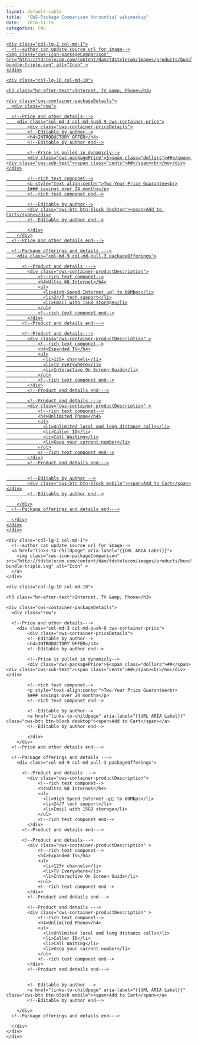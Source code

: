 ```yaml
---
layout: default-cable
title:  "CWS-Package Comparison Horzontial wikimarkup"
date:   2016-11-15
categories: CWS
---
```



<!--container for package sections-->
<div class="cws-packages container">
<div class="row">


<!--CWS Horzontial Package --->
<section class="col-xs-12 col-sm-6 col-md-12 col-lg-12 {{CUSTOM CSS CLASS}}">

<!--If you want the whole section to link opening tag  --->
<a href="links-to-childpage" aria-label="{{URL ARIA Label}}"><span class="linkOverlay"></span>
  <!--If you want the whole section to link opening tag end--->

<div class="row">

    <div class="col-lg-2 col-md-1">
      <!--author can update source url for image-->
    <img class="cws-icon-packageComparison" src="http://tdstelecom.com/content/dam/tdstelecom/images/products/bundles/icon-bundle-triple.svg" alt="Icon" >
    </div>

    <div class="col-lg-10 col-md-10">
  <!--Package name--->
    <h3 class="hr-after-text">Internet, TV &amp; Phone</h3>
  <!--Package name end--->

    <div class="cws-container-packageDetails">
      <div class="row">

      <!--Price and other details--->
        <div class="col-md-3 col-md-push-9 cws-container-price">
            <div class="cws-container-priceDetails">
            <!--Editable by author-->
            <h4>INTRODUCTORY OFFER</h4>
            <!--Editable by author end-->

            <!--Price is pulled in dynamicly-->
            <div class="cws-packagePrice">$<span class="dollars">##</span> <div class="cws-sub-text"><span class="cents">##</span><br>/mo</div></div>

            <!--rich text componet-->
            <p style="text-align:center">Two-Year Price Guarantee<br>
            $### savings over 24 months</p>
            <!--rich text componet end-->

            <!--Editable by author-->
            <div class="cws-btn btn-block desktop"><span>Add to Cart</span></div>
            <!--Editable by author end-->

            </div>
        </div>
      <!--Price and other details end--->

      <!--Package offerings and details --->
        <div class="col-md-9 col-md-pull-3 packageOfferings">

          <!--Product and details --->
            <div class="cws-container-productDescription">
                <!--rich text componet-->
                <h4>Ultra 60 Internet</h4>
                <ul>
                  <li>High-Speed Internet up to 60Mbps</li>
                  <li>24/7 tech support</li>
                  <li>Email with 15GB storage</li>
                </ul>
                <!--rich text componet end-->
            </div>
          <!--Product and details end--->

          <!--Product and details--->
            <div class="cws-container-productDescription" >
                <!--rich text componet-->
                <h4>Expanded TV</h4>
                <ul>
                  <li>125+ channels</li>
                  <li>TV Everywhere</li>
                  <li>Interactive On Screen Guide</li>
                </ul>
                <!--rich text componet end-->
            </div>
            <!--Product and details end--->

            <!--Product and details --->
            <div class="cws-container-productDescription" >
                <!--rich text componet-->
                <h4>Unlimited Phone</h4>
                <ul>
                  <li>Unlimited local and long distance calls</li>
                  <li>Caller ID</li>
                  <li>Call Waiting</li>
                  <li>Keep your current number</li>
                </ul>
                <!--rich text componet end-->
            </div>
            <!--Product and details end--->


            <!--Editable by author -->
            <div class="cws-btn btn-block mobile"><span>Add to Cart</span></div>
            <!--Editable by author end-->

        </div>
      <!--Package offerings and details end--->

      </div>
    </div>
    </div>
</div>

<!--If you want the whole section to link closing tag--->
</a>
<!--If you want the whole section to link closing tag end--->
</section>
<!--CWS Horzontial Package end --->



<!--CWS Horzontial Package  WITHOUT wrapping <a> --->
<section class="col-xs-12 col-sm-6 col-md-12 col-lg-12 {{CUSTOM CSS CLASS}}">

<!--If you want the whole section to link opening tag  --->
<!--<a href="links-to-childpage" aria-label="{{URL ARIA Label}}"><span class="linkOverlay"></span>-->
  <!--If you want the whole section to link opening tag end--->

<div class="row">

    <div class="col-lg-2 col-md-1">
      <!--author can update source url for image-->
      <a href="links-to-childpage" aria-label="{{URL ARIA Label}}">
        <img class="cws-icon-packageComparison" src="http://tdstelecom.com/content/dam/tdstelecom/images/products/bundles/icon-bundle-triple.svg" alt="Icon" >
      </a>
    </div>

    <div class="col-lg-10 col-md-10">
  <!--Package name--->
    <h3 class="hr-after-text">Internet, TV &amp; Phone</h3>
  <!--Package name end--->

    <div class="cws-container-packageDetails">
      <div class="row">

      <!--Price and other details--->
        <div class="col-md-3 col-md-push-9 cws-container-price">
            <div class="cws-container-priceDetails">
            <!--Editable by author-->
            <h4>INTRODUCTORY OFFER</h4>
            <!--Editable by author end-->

            <!--Price is pulled in dynamicly-->
            <div class="cws-packagePrice">$<span class="dollars">##</span> <div class="cws-sub-text"><span class="cents">##</span><br>/mo</div></div>

            <!--rich text componet-->
            <p style="text-align:center">Two-Year Price Guarantee<br>
            $### savings over 24 months</p>
            <!--rich text componet end-->

            <!--Editable by author-->
            <a href="links-to-childpage" aria-label="{{URL ARIA Label}}" class="cws-btn btn-block desktop"><span>Add to Cart</span></a>
            <!--Editable by author end-->

            </div>
        </div>
      <!--Price and other details end--->

      <!--Package offerings and details --->
        <div class="col-md-9 col-md-pull-3 packageOfferings">

          <!--Product and details --->
            <div class="cws-container-productDescription">
                <!--rich text componet-->
                <h4>Ultra 60 Internet</h4>
                <ul>
                  <li>High-Speed Internet up to 60Mbps</li>
                  <li>24/7 tech support</li>
                  <li>Email with 15GB storage</li>
                </ul>
                <!--rich text componet end-->
            </div>
          <!--Product and details end--->

          <!--Product and details--->
            <div class="cws-container-productDescription" >
                <!--rich text componet-->
                <h4>Expanded TV</h4>
                <ul>
                  <li>125+ channels</li>
                  <li>TV Everywhere</li>
                  <li>Interactive On Screen Guide</li>
                </ul>
                <!--rich text componet end-->
            </div>
            <!--Product and details end--->

            <!--Product and details --->
            <div class="cws-container-productDescription" >
                <!--rich text componet-->
                <h4>Unlimited Phone</h4>
                <ul>
                  <li>Unlimited local and long distance calls</li>
                  <li>Caller ID</li>
                  <li>Call Waiting</li>
                  <li>Keep your current number</li>
                </ul>
                <!--rich text componet end-->
            </div>
            <!--Product and details end--->


            <!--Editable by author -->
            <a href="links-to-childpage" aria-label="{{URL ARIA Label}}" class="cws-btn btn-block mobile"><span>Add to Cart</span></a>
            <!--Editable by author end-->

        </div>
      <!--Package offerings and details end--->

      </div>
    </div>
    </div>
</div>

<!--If you want the whole section to link closing tag--->
<!--</a>-->
<!--If you want the whole section to link closing tag end--->
</section>
<!--CWS Horzontial Package end --->




<!--Rule: Place this after every 2 sections -->
<div class="clearfix visible-sm-block"></div>
<!--Rule: Place this after every 2 sections end-->



</div>
</div>
<!--container for package sections end-->
